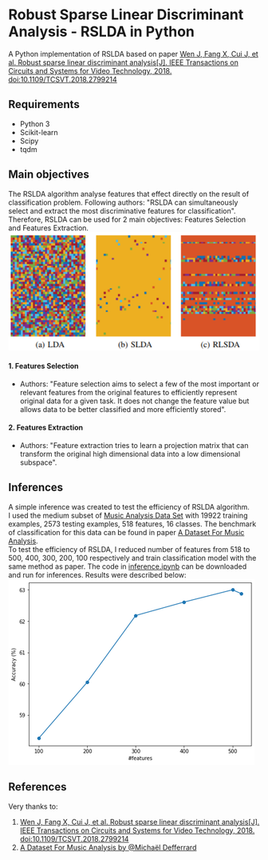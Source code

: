 # Robust Sparse Linear Discriminant Analysis - RSLDA in Python

A Python implementation of RSLDA based on paper [Wen J, Fang X, Cui J, et al. Robust sparse linear discriminant analysis[J]. IEEE Transactions on Circuits and Systems for Video Technology, 2018. doi:10.1109/TCSVT.2018.2799214](https://ieeexplore.ieee.org/document/8272002)

## Requirements
- Python 3
- Scikit-learn
- Scipy
- tqdm

## Main objectives
The RSLDA algorithm analyse features that effect directly on the result of classification problem. Following authors: "RSLDA can simultaneously select and extract the most discriminative features for classification". Therefore, RSLDA can be used for 2 main objectives: Features Selection and Features Extraction.\
![visual_plot](plot_readme/visual.png)
#### 1. Features Selection
- Authors: "Feature selection aims to select a few of the most important or relevant features from the original features to efficiently represent original data for a given task. It does not change the feature value but allows
data to be better classified and more efficiently stored". 
#### 2. Features Extraction
- Authors: "Feature extraction tries to learn a projection matrix that can transform the original high dimensional data into a low dimensional subspace".

## Inferences
A simple inference was created to test the efficiency of RSLDA algorithm.\
I used the medium subset of [Music Analysis Data Set](https://github.com/mdeff/fma) with 19922 training examples, 2573 testing examples, 518 features, 16 classes. The benchmark of classification for this data can be found in paper [A Dataset For Music Analysis](https://arxiv.org/abs/1612.01840).\
To test the efficiency of RSLDA, I reduced number of features from 518 to 500, 400, 300, 200, 100 respectively and train classification model with the same method as paper. The code in [inference.ipynb](https://github.com/HoangPham3003/RSLDA-in-Python/blob/main/infer/code/inference.ipynb) can be downloaded and run for inferences. Results were described below:\
![infer_result](plot_readme/infer_result.png)

## References
Very thanks to:
1. [Wen J, Fang X, Cui J, et al. Robust sparse linear discriminant analysis[J]. IEEE Transactions on Circuits and Systems for Video Technology, 2018. doi:10.1109/TCSVT.2018.2799214](https://ieeexplore.ieee.org/document/8272002)
2. [A Dataset For Music Analysis by @Michaël Defferrard](https://github.com/mdeff/fma)






